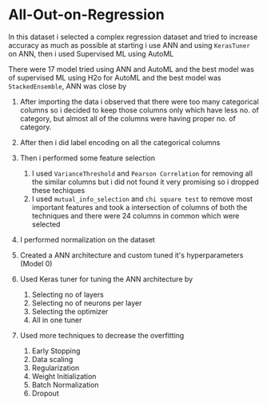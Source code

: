 # All-Out-on-Regression
In this dataset i selected a complex regression dataset and tried to increase accuracy as much as possible at starting i use ANN and using `KerasTuner` on ANN, then i used Supervised ML using AutoML

There were 17 model tried using ANN and AutoML and the best model was of supervised ML using
H2o for AutoML and the best model was `StackedEnsemble`, ANN was close by

1. After importing the data i observed that there were too many categorical columns so i decided to keep those columns only which have less no. of category, but almost all of the columns were having proper no. of category.

2. After then i did label encoding on all the categorical columns

3. Then i performed some feature selection
    1. I used `VarianceThreshold` and `Pearson Correlation` for removing all the similar columns but i did not found it very promising so i dropped these techiques
    2. I used `mutual_info_selection` and `chi square test` to remove most important features and took a intersection of columns of both the techniques and there were 24 columns in common which were selected

4. I performed normalization on the dataset

5. Created a ANN architecture and custom tuned it's hyperparameters (Model 0)

6. Used Keras tuner for tuning the ANN architecture by 
    1. Selecting no of layers
    2. Selecting no of neurons per layer
    3. Selecting the optimizer
    4. All in one tuner

7. Used more techniques to decrease the overfitting
    1. Early Stopping
    2. Data scaling
    3. Regularization
    4. Weight Initialization
    5. Batch Normalization
    6. Dropout
